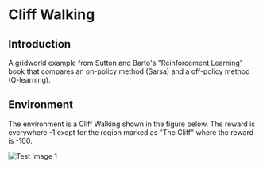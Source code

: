 # Cliff Walking

## Introduction 

A gridworld example from Sutton and Barto's "Reinforcement Learning" book that compares an on-policy method (Sarsa) and a off-policy method (Q-learning). 

## Environment 

The environment is a Cliff Walking shown in the figure below. The reward is everywhere -1 exept for the region marked as "The Cliff" where the reward is -100. 

![Test Image 1](cliff.png)

